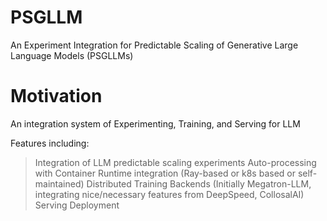 # PSGLLM
An Experiment Integration for Predictable Scaling of Generative Large Language Models (PSGLLMs)

# Motivation 

An integration system of Experimenting, Training, and Serving for LLM

Features including:
> Integration of LLM predictable scaling experiments
> Auto-processing with Container Runtime integration (Ray-based or k8s based or self-maintained)
> Distributed Training Backends (Initially Megatron-LLM, integrating nice/necessary features from DeepSpeed, CollosalAI)
> Serving Deployment 

